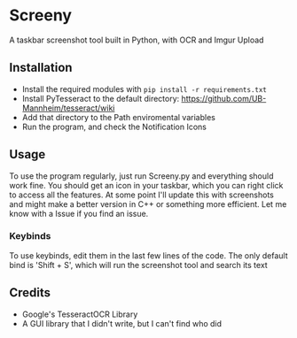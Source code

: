 # Screeny

A taskbar screenshot tool built in Python, with OCR and Imgur Upload

## Installation

- Install the required modules with ```pip install -r requirements.txt```
- Install PyTesseract to the default directory: https://github.com/UB-Mannheim/tesseract/wiki
- Add that directory to the Path enviromental variables
- Run the program, and check the Notification Icons

## Usage

To use the program regularly, just run Screeny.py and everything should work fine.
You should get an icon in your taskbar, which you can right click to access all the features.
At some point I'll update this with screenshots and might make a better version in C++ or something more efficient.
Let me know with a Issue if you find an issue.


### Keybinds

To use keybinds, edit them in the last few lines of the code.
The only default bind is 'Shift + S', which will run the screenshot tool and search its text

## Credits

- Google's TesseractOCR Library
- A GUI library that I didn't write, but I can't find who did
